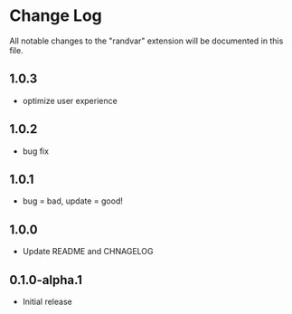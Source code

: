 # Change Log

All notable changes to the "randvar" extension will be documented in this file.

## 1.0.3
- optimize user experience

## 1.0.2
- bug fix

## 1.0.1
- bug = bad, update = good!

## 1.0.0
- Update README and CHNAGELOG

## 0.1.0-alpha.1
- Initial release